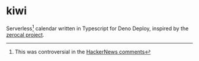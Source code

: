 # kiwi

Serverless[^1] calendar written in Typescript for Deno Deploy, inspired by the [zerocal project](https://endler.dev/2022/zerocal/).

[^1]: This was controversial in the [HackerNews comments](https://news.ycombinator.com/item?id=33109513)
